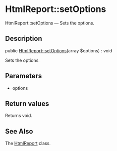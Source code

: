 HtmlReport::setOptions
================

HtmlReport::setOptions — Sets the options.

Description
---------------


public [HtmlReport::setOptions](https://github.com/lingtalfi/DocTools/blob/master/doc/api/DocTools/Report/HtmlReport/setOptions.md)(array $options) : void




Sets the options.




Parameters
--------------


- options
    


Return values
----------------

Returns void.









See Also
-----------

The [HtmlReport](https://github.com/lingtalfi/DocTools/blob/master/doc/api/DocTools/Report/HtmlReport.md) class.
